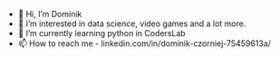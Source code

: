 - 👋 Hi, I’m Dominik
- 👀 I’m interested in data science, video games and a lot more.
- 🌱 I’m currently learning python in CodersLab
- 📫 How to reach me - linkedin.com/in/dominik-czorniej-75459613a/

<!---
Gunieq/Gunieq is a ✨ special ✨ repository because its `README.md` (this file) appears on your GitHub profile.
You can click the Preview link to take a look at your changes.
--->

